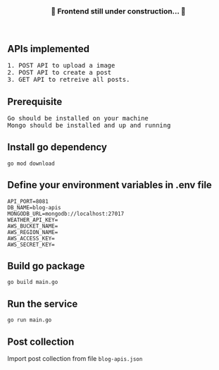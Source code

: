 <div align="center">
  <h3>🚧 Frontend still under construction... 🚧</h2>
</div><br>

## APIs implemented

<pre>
1. POST API to upload a image
2. POST API to create a post
3. GET API to retreive all posts.
</pre>

## Prerequisite

<pre>
Go should be installed on your machine
Mongo should be installed and up and running
</pre>

## Install go dependency

```
go mod download
```

## Define your environment variables in .env file

```
API_PORT=8081
DB_NAME=blog-apis
MONGODB_URL=mongodb://localhost:27017
WEATHER_API_KEY=
AWS_BUCKET_NAME=
AWS_REGION_NAME=
AWS_ACCESS_KEY=
AWS_SECRET_KEY=
```

## Build go package

```
go build main.go
```

## Run the service

```
go run main.go
```

## Post collection

Import post collection from file `blog-apis.json`
